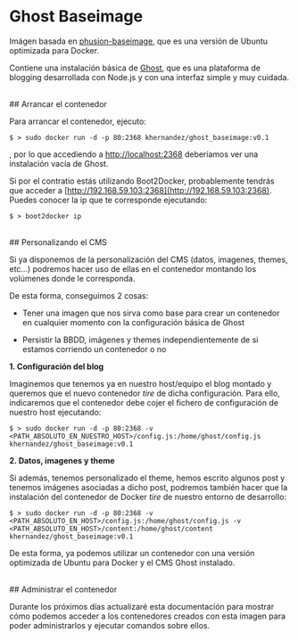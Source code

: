 # Ghost Baseimage

Imágen basada en [phusion-baseimage](http://phusion.github.io/baseimage-docker/), que es una versión de Ubuntu optimizada para Docker.

Contiene una instalación básica de [Ghost](http://ghost.org), que es una plataforma de blogging desarrollada con Node.js y con una interfaz simple y muy cuidada.

<br />
## Arrancar el contenedor

Para arrancar el contenedor, ejecuto:

	$ > sudo docker run -d -p 80:2368 khernandez/ghost_baseimage:v0.1

, por lo que accediendo a [http://localhost:2368](http://localhost:2368) deberíamos ver una instalación vacía de Ghost.

Si por el contratio estás utilizando Boot2Docker, probablemente tendrás que acceder a [http://192.168.59.103:2368](http://192.168.59.103:2368). Puedes conocer la ip que te corresponde ejecutando: 

	$ > boot2docker ip


<br />
## Personalizando el CMS

Si ya disponemos de la personalización del CMS (datos, imagenes, themes, etc…) podremos hacer uso de ellas en el contenedor montando los volúmenes donde le corresponda.

De esta forma, conseguimos 2 cosas:

- Tener una imagen que nos sirva como base para crear un contenedor en cualquier momento con la configuración básica de Ghost

- Persistir la BBDD, imágenes y themes independientemente de si estamos corriendo un contenedor o no


**1. Configuración del blog**

Imaginemos que tenemos ya en nuestro host/equipo el blog montado y queremos que el nuevo contenedor *tire* de dicha configuración. Para ello, indicaremos que el contenedor debe cojer el fichero de configuración de nuestro host ejecutando:

	$ > sudo docker run -d -p 80:2368 -v <PATH_ABSOLUTO_EN_NUESTRO_HOST>/config.js:/home/ghost/config.js khernandez/ghost_baseimage:v0.1

**2. Datos, imagenes y theme**

Si además, tenemos personalizado el theme, hemos escrito algunos post y tenemos imágenes asociadas a dicho post, podremos también hacer que la instalación del contenedor de Docker *tire* de nuestro entorno de desarrollo:

	$ > sudo docker run -d -p 80:2368 -v <PATH_ABSOLUTO_EN_HOST>/config.js:/home/ghost/config.js -v <PATH_ABSOLUTO_EN_HOST>/content:/home/ghost/content khernandez/ghost_baseimage:v0.1

De esta forma, ya podemos utilizar un contenedor con una versión optimizada de Ubuntu para Docker y el CMS Ghost instalado.

<br>
## Administrar el contenedor

Durante los próximos días actualizaré esta documentación para mostrar cómo podemos acceder a los contenedores creados con esta imagen para poder administrarlos y ejecutar comandos sobre ellos.